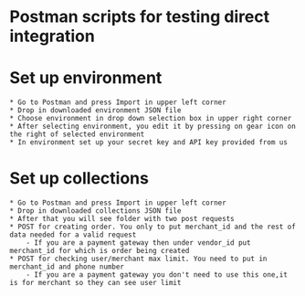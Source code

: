 # Postman scripts for testing direct integration

# Set up environment

	* Go to Postman and press Import in upper left corner
	* Drop in downloaded environment JSON file
	* Choose environment in drop down selection box in upper right corner
	* After selecting environment, you edit it by pressing on gear icon on the right of selected environment 
	* In environment set up your secret key and API key provided from us

# Set up collections
	* Go to Postman and press Import in upper left corner
	* Drop in downloaded collections JSON file
	* After that you will see folder with two post requests
	* POST for creating order. You only to put merchant_id and the rest of data needed for a valid request
	    - If you are a payment gateway then under vendor_id put merchant_id for which is order being created
	* POST for checking user/merchant max limit. You need to put in merchant_id and phone number
	    - If you are a payment gateway you don't need to use this one,it is for merchant so they can see user limit

